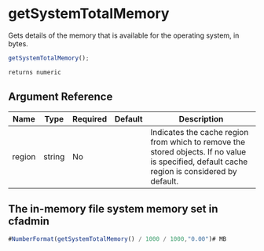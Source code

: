 # getSystemTotalMemory

 Gets details of the memory that is available for the operating system, in bytes.

```javascript
getSystemTotalMemory();
```

```javascript
returns numeric
```

## Argument Reference

| Name | Type | Required | Default | Description |
| --- | --- | --- | --- | --- |
| region | string | No |  | Indicates the cache region from which to remove the stored objects. If no value is specified, default cache region is considered by default. |

## The in-memory file system memory set in cfadmin

```javascript
#NumberFormat(getSystemTotalMemory() / 1000 / 1000,"0.00")# MB
```
